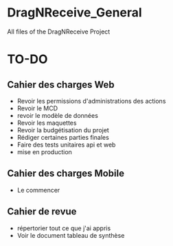 # DragNReceive_General
 All files of the DragNReceive Project

# TO-DO
## Cahier des charges Web
- Revoir les permissions d'administrations des actions
- Revoir le MCD
- revoir le modèle de données
- Revoir les maquettes
- Revoir la budgétisation du projet
- Rédiger certaines parties finales
- Faire des tests unitaires api et web
- mise en production
## Cahier des charges Mobile
- Le commencer
## Cahier de revue
- répertorier tout ce que j'ai appris
- Voir le document tableau de synthèse
